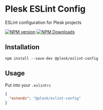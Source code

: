 # Plesk ESLint Config

ESLint configuration for Plesk projects

[![NPM version](https://img.shields.io/npm/v/@plesk/eslint-config.svg)](https://www.npmjs.org/package/@plesk/eslint-config)
[![NPM Downloads](https://img.shields.io/npm/dm/@plesk/eslint-config.svg)](https://www.npmjs.org/package/@plesk/eslint-config)


## Installation

```
npm install --save-dev @plesk/eslint-config
```


## Usage

Put into your `.eslintrc`
```json
{
  "extends": "@plesk/eslint-config"
}
```
